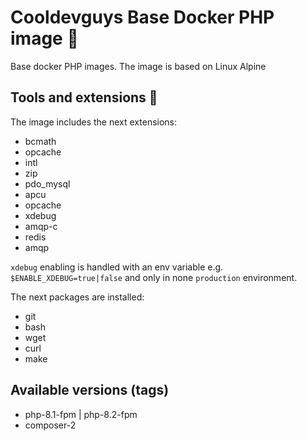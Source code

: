 # Cooldevguys Base Docker PHP image 🐳

Base docker PHP images. The image is based on Linux Alpine

## Tools and extensions 🧰

The image includes the next extensions:

- bcmath
- opcache
- intl
- zip
- pdo_mysql
- apcu
- opcache
- xdebug
- amqp-c
- redis
- amqp

`xdebug` enabling is handled with an env variable e.g. `$ENABLE_XDEBUG=true|false` and only in none `production`
environment.

The next packages are installed:

- git
- bash
- wget
- curl
- make

## Available versions (tags)
- php-8.1-fpm | php-8.2-fpm
- composer-2

